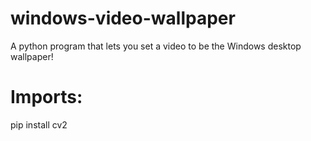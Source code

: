 # windows-video-wallpaper
A python program that lets you set a video to be the Windows desktop wallpaper!

# Imports:
pip install cv2
